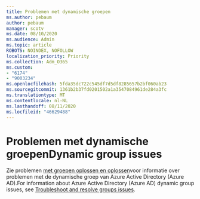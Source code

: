 ```yaml
---
title: Problemen met dynamische groepen
ms.author: pebaum
author: pebaum
manager: scotv
ms.date: 08/10/2020
ms.audience: Admin
ms.topic: article
ROBOTS: NOINDEX, NOFOLLOW
localization_priority: Priority
ms.collection: Adm_O365
ms.custom:
- "6174"
- "9003234"
ms.openlocfilehash: 5fda35dc722c545df7d5df8285657b2bf060ab23
ms.sourcegitcommit: 1361b2b37fd0201502a1a3547084961de284a3fc
ms.translationtype: MT
ms.contentlocale: nl-NL
ms.lasthandoff: 08/11/2020
ms.locfileid: "46629488"
---
```

# <a name="dynamic-group-issues"></a><span data-ttu-id="ef0f4-102">Problemen met dynamische groepen</span><span class="sxs-lookup"><span data-stu-id="ef0f4-102">Dynamic group issues</span></span>

<span data-ttu-id="ef0f4-103">Zie problemen [met groepen oplossen en oplossen](https://docs.microsoft.com/azure/active-directory/users-groups-roles/groups-troubleshooting)voor informatie over problemen met de dynamische groep van Azure Active Directory (Azure AD).</span><span class="sxs-lookup"><span data-stu-id="ef0f4-103">For information about Azure Active Directory (Azure AD) dynamic group issues, see [Troubleshoot and resolve groups issues](https://docs.microsoft.com/azure/active-directory/users-groups-roles/groups-troubleshooting).</span></span>